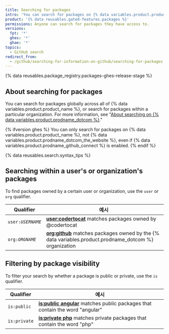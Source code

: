 ```yaml
---
title: Searching for packages
intro: 'You can search for packages on {% data variables.product.product_name %} and narrow the results using search qualifiers.'
product: '{% data reusables.gated-features.packages %}'
permissions: Anyone can search for packages they have access to.
versions:
  fpt: '*'
  ghes: '*'
  ghae: '*'
topics:
  - GitHub search
redirect_from:
  - /github/searching-for-information-on-github/searching-for-packages
---
```


{% data reusables.package_registry.packages-ghes-release-stage %}

## About searching for packages

You can search for packages globally across all of {% data variables.product.product_name %}, or search for packages within a particular organization. For more information, see "[About searching on {% data variables.product.prodname_dotcom %}](/articles/about-searching-on-github)."

{% ifversion ghes %}
You can only search for packages on {% data variables.product.product_name %}, not {% data variables.product.prodname_dotcom_the_website %}, even if {% data variables.product.prodname_github_connect %} is enabled.
{% endif %}

{% data reusables.search.syntax_tips %}

## Searching within a user's or organization's packages

To find packages owned by a certain user or organization, use the `user` or `org` qualifier.

| Qualifier                 | 예시                                                                                                                                                                       |
| ------------------------- | ------------------------------------------------------------------------------------------------------------------------------------------------------------------------ |
| <code>user:<em>USERNAME</em></code> | [**user:codertocat**](https://github.com/search?q=user%3Acodertocat&type=RegistryPackages) matches packages owned by @codertocat                                         |
| <code>org:<em>ORGNAME</em></code> | [**org:github**](https://github.com/search?q=org%3Agithub&type=RegistryPackages) matches packages owned by the {% data variables.product.prodname_dotcom %} organization |

## Filtering by package visibility

To filter your search by whether a package is public or private, use the `is` qualifier.

| Qualifier    | 예시                                                                                                                                                     |
| ------------ | ------------------------------------------------------------------------------------------------------------------------------------------------------ |
| `is:public`  | [**is:public angular**](https://github.com/search?q=is%3Apublic+angular&type=RegistryPackages) matches public packages that contain the word "angular" |
| `is:private` | [**is:private php**](https://github.com/search?q=is%3Aprivate+php&type=RegistryPackages) matches private packages that contain the word "php"          |
